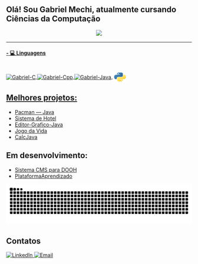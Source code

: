 ## Olá! Sou Gabriel Mechi, atualmente cursando Ciências da Computação

<!-- - 🪐 Contato: gabrielmechi04@gmail.com
- 🚀Linkedin: www.linkedin.com/in/gabriel-mechi-b415b7261 -->

<div align="center">
  <a href="https://github.com/crossedbells">
  <img height="180em" src="https://github-readme-stats.vercel.app/api/top-langs/?username=crossedbells&layout=compact&langs_count=7&theme=dracula"/>
</div>
<hr>

#### - 💻 Linguagens  
<div style="display: inline_block"><br>
  <img align="center" alt="Gabriel-C" height="30" width="40" src="https://cdn.jsdelivr.net/gh/devicons/devicon@latest/icons/c/c-original.svg" />
  <img align="center" alt="Gabriel-Cpp" height="30" width="40" src="https://cdn.jsdelivr.net/gh/devicons/devicon/icons/cplusplus/cplusplus-original.svg" />
  <img align="center" alt="Gabriel-Java" height="30" width="40" src="https://cdn.jsdelivr.net/gh/devicons/devicon@latest/icons/java/java-original.svg" />
  <img align="center" alt="Gabriel-Python" height="30" width="40" src="https://raw.githubusercontent.com/devicons/devicon/master/icons/python/python-original.svg">
</div>

## Melhores projetos:

- [Pacman — Java](https://github.com/crossedbells/Pacman---Java)  
- [Sistema de Hotel](https://github.com/crossedbells/Sistema-de-hotel-)  
- [Editor-Grafico-Java](https://github.com/crossedbells/Editor-grafico) 
- [Jogo da Vida](https://github.com/crossedbells/Jogo-da-vida)  
- [CalcJava](https://github.com/crossedbells/CalcJava)  

## Em desenvolvimento:

- [Sistema CMS para DOOH](https://github.com/Ferri-js/CMS-pra-DOOH)
- [PlataformaAprendizado](https://github.com/enzoDante/PlataformaAprendizado)

<picture>
  <source media="(prefers-color-scheme: dark)" srcset="https://raw.githubusercontent.com/crossedbells/crossedbells/output/github-contribution-grid-snake-dark.svg">
  <source media="(prefers-color-scheme: light)" srcset="https://raw.githubusercontent.com/crossedbells/crossedbells/output/github-contribution-grid-snake.svg">
  <img alt="github contribution grid snake animation" src="https://raw.githubusercontent.com/crossedbells/crossedbells/output/github-contribution-grid-snake.svg">
</picture>

## Contatos<br>
<div>
  <a href="https://www.linkedin.com/in/gabriel-mechi-b415b7261" target="_blank">
    <img 
      loading="lazy" 
      src="https://img.shields.io/badge/-LinkedIn-%230077B5?style=for-the-badge&logo=linkedin&logoColor=white" 
      alt="LinkedIn"
      width="90"
    >
  </a>

  <a href="mailto:gabrielmechi04@gmail.com" target="_blank">
    <img 
      loading="lazy" 
      src="https://img.shields.io/badge/-Gmail-D14836?style=for-the-badge&logo=gmail&logoColor=white" 
      alt="Email"
      width="90"
    >
  </a>
</div>




